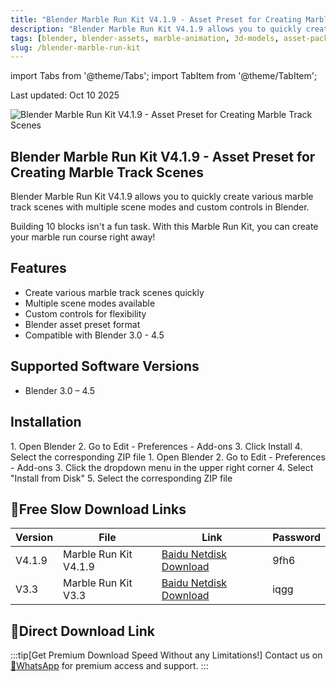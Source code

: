 ```yaml
---
title: "Blender Marble Run Kit V4.1.9 - Asset Preset for Creating Marble Track Scenes"
description: "Blender Marble Run Kit V4.1.9 allows you to quickly create various marble track scenes with multiple scene modes and custom controls in Blender"
tags: [blender, blender-assets, marble-animation, 3d-models, asset-pack]
slug: /blender-marble-run-kit
---
```


import Tabs from '@theme/Tabs';
import TabItem from '@theme/TabItem';

<div align="left">
  Last updated: Oct 10 2025
</div>

![Blender Marble Run Kit V4.1.9 - Asset Preset for Creating Marble Track Scenes](https://www.gfxcamp.com/wp-content/uploads/2024/11/Marble-Run-Kit.jpg)

## Blender Marble Run Kit V4.1.9 - Asset Preset for Creating Marble Track Scenes

Blender Marble Run Kit V4.1.9 allows you to quickly create various marble track scenes with multiple scene modes and custom controls in Blender.

Building 10 blocks isn't a fun task. With this Marble Run Kit, you can create your marble run course right away!

## Features

- Create various marble track scenes quickly
- Multiple scene modes available
- Custom controls for flexibility
- Blender asset preset format
- Compatible with Blender 3.0 - 4.5

## Supported Software Versions

- Blender 3.0 – 4.5

## Installation

<Tabs>
<TabItem value="blender3" label="Blender 3.x and lower">
1. Open Blender
2. Go to Edit - Preferences - Add-ons
3. Click Install
4. Select the corresponding ZIP file
</TabItem>
<TabItem value="blender4" label="Blender 4.1 and higher">
1. Open Blender
2. Go to Edit - Preferences - Add-ons
3. Click the dropdown menu in the upper right corner
4. Select "Install from Disk"
5. Select the corresponding ZIP file
</TabItem>
</Tabs>

## 🐌Free Slow Download Links

| Version | File | Link | Password |
|---------|------|----------|----------|
| V4.1.9 | Marble Run Kit V4.1.9 | [Baidu Netdisk Download](https://pan.baidu.com/s/11FsSQZe37gNp_JEv42ageg?pwd=9fh6) | 9fh6 |
| V3.3 | Marble Run Kit V3.3 | [Baidu Netdisk Download](https://pan.baidu.com/s/1_cx_SUWCjDjNdsMTzavR2A?pwd=iqgg) | iqgg |

## 🚀Direct Download Link
:::tip[Get Premium Download Speed Without any Limitations!]
Contact us on [💬WhatsApp](https://wa.me/+8613237610083) for premium  access and support.
:::